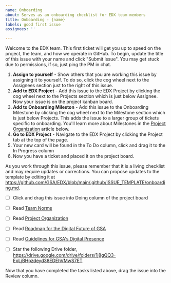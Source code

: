 ```yaml
---
name: Onboarding
about: Serves as an onboarding checklist for EDX team members
title: Onboarding - {name}
labels: good first issue
assignees: ''

---
```


Welcome to the EDX team. This first ticket will get you up to speed on the project, the team, and how we operate in GitHub. To begin, update the title of this issue with your name and click "Submit Issue". You may get stuck due to permissions, if so, just ping the PM in chat.

1. **Assign to yourself** - Show others that you are working this issue by assigning it to yourself. To do so, click the cog wheel next to the Assignees section just to the right of this issue. 
1. **Add to EDX Project** - Add this issue to the EDX Project by clicking the cog wheel next to the Projects section which is just below Assignee. Now your issue is on the project kanban board.
1. **Add to Onboarding Mileston** - Add this issue to the Onboarding Milestone by clicking the cog wheel next to the Milestone section which is just below Projects. This adds the issue to a larger group of tickets specific to onboarding. You'll learn more about Milestones in the [Project Organization](https://github.com/GSA/EDX/wiki/Project-Organization) article below.
1. **Go to EDX Project** - Navigate to the EDX Project by clicking the Project tab at the top of the page.
1. Your new card will be found in the To Do column, click and drag it to the In Progress column
1. Now you have a ticket and placed it on the project board. 

As you work through this issue, please remember that it is a living checklist and may require updates or corrections. You can propose updates to the template by editing it at https://github.com/GSA/EDX/blob/main/.github/ISSUE_TEMPLATE/onboarding.md. 

- [ ] Click and drag this issue into Doing column of the project board
- [ ] Read [Team Norms](https://github.com/GSA/EDX/wiki/Norms)
- [ ] Read [Project Organization](https://github.com/GSA/EDX/wiki/Project-Organization)
- [ ] Read [Roadmap for the Digital Future of GSA](https://docs.google.com/document/d/1XjFGM-bN7lOLtWMDxrQbR9q6lG5iDsgYf_Z2E1yIyu8/edit?ts=602d4452#heading=h.xief23a14tjm)
- [ ] Read [Guidelines for GSA's Digital Presence](https://docs.google.com/document/d/1E0K_LDlDqEgHKESTqHKlKN50OJAxCcl_FcKB-qLL13A/edit#)
- [ ] Star the following Drive folder, https://drive.google.com/drive/folders/1j8gQQ3-EoLjBHpzdeyd38EDEhVMwS7ET


Now that you have completed the tasks listed above, drag the issue into the Review column. 
